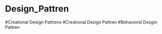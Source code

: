 # Design_Pattren
#Creational Design Pattrens
#Creational Design Pattren
#Behavioral Desgin Pattren

